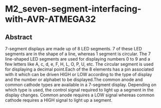 # M2_seven-segment-interfacing-with-AVR-ATMEGA32

## Abstract
7-segment displays are made up of 8 LED segments. 7 of these LED segments are in the shape of a line, whereas 1 segment is circular.
The 7 line-shaped LED segments are used for displaying numbers 0 to 9 and a few letters like A, c, d, e, F, H, L, O, P, U, etc. The circular segment is used for displaying a decimal point.Each of the 8 elements has a pin associated with it which can be driven HIGH or LOW according to the type of display and the number or alphabet to be displayed.The common anode and common cathode types are available in a 7-segment display. Depending on which type is used, the control signal required to light up a segment in the display changes. Common anode requires a LOW signal whereas common cathode requires a HIGH signal to light up a segment.
